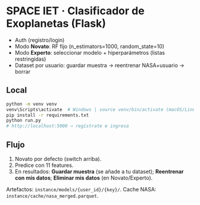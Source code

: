 # SPACE IET · Clasificador de Exoplanetas (Flask)

- Auth (registro/login)
- Modo **Novato**: RF fijo (n_estimators=1000, random_state=10)
- Modo **Experto**: seleccionar modelo + hiperparámetros (listas restringidas)
- Dataset por usuario: guardar muestra → reentrenar NASA+usuario → borrar

## Local
```bash
python -m venv venv
venv\Scripts\activate  # Windows | source venv/bin/activate (macOS/Linux)
pip install -r requirements.txt
python run.py
# http://localhost:5000 → regístrate e ingresa
```

## Flujo
1) Novato por defecto (switch arriba).  
2) Predice con 11 features.  
3) En resultados: **Guardar muestra** (se añade a tu dataset); **Reentrenar con mis datos**; **Eliminar mis datos** (en Novato/Experto).

Artefactos: `instance/models/{user_id}/{key}/`. Cache NASA: `instance/cache/nasa_merged.parquet`.
